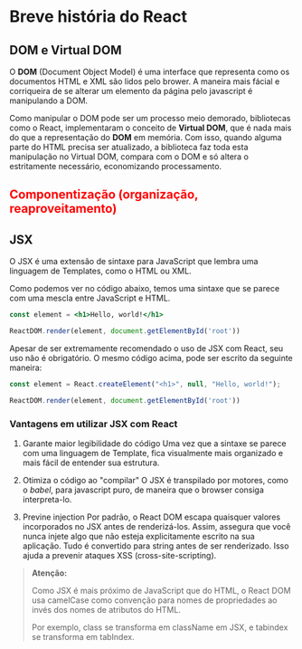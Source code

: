 # Breve história do React

## DOM e Virtual DOM

O **DOM** (Document Object Model) é uma interface que representa como os documentos HTML e XML são lidos pelo brower.
A maneira mais fácial e corriqueira de se alterar um elemento da página pelo javascript é manipulando a DOM.

Como manipular o DOM pode ser um processo meio demorado, bibliotecas como o React, implementaram o conceito de **Virtual DOM**, que é nada mais do que a representação do **DOM** em memória. Com isso, quando alguma parte do HTML precisa ser atualizado, a biblioteca faz toda esta manipulação no Virtual DOM, compara com o DOM e só altera o estritamente necessário, economizando processamento.

## <span style="color: red">Componentização (organização, reaproveitamento)</span>

## JSX

O JSX é uma extensão de sintaxe para JavaScript que lembra uma linguagem de Templates, como o HTML ou XML.

Como podemos ver no código abaixo, temos uma sintaxe que se parece com uma mescla entre JavaScript e HTML.

```jsx
const element = <h1>Hello, world!</h1>

ReactDOM.render(element, document.getElementById('root'))
```

Apesar de ser extremamente recomendado o uso de JSX com React, seu uso não é obrigatório. O mesmo código acima, pode ser escrito da seguinte maneira:

```js
const element = React.createElement("<h1>", null, "Hello, world!");

ReactDOM.render(element, document.getElementById('root'))
```

### Vantagens em utilizar JSX com React

1. Garante maior legibilidade do código
   Uma vez que a sintaxe se parece com uma linguagem de Template, fica visualmente mais organizado e mais fácil de entender sua estrutura.

2. Otimiza o código ao "compilar"
   O JSX é transpilado por motores, como o _babel_, para javascript puro, de maneira que o browser consiga interpreta-lo.

3. Previne injection
   Por padrão, o React DOM escapa quaisquer valores incorporados no JSX antes de renderizá-los. Assim, assegura que você nunca injete algo que não esteja explicitamente escrito na sua aplicação. Tudo é convertido para string antes de ser renderizado. Isso ajuda a prevenir ataques XSS (cross-site-scripting).

> **Atenção:**
>
>Como JSX é mais próximo de JavaScript que do HTML, o React DOM usa camelCase como convenção para nomes de propriedades ao invés dos nomes de atributos do HTML.
>
>Por exemplo, class se transforma em className em JSX, e tabindex se transforma em tabIndex.